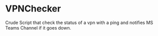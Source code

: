 # VPNChecker
Crude Script that check the status of a vpn with a ping and notifies MS Teams Channel if it goes down. 

